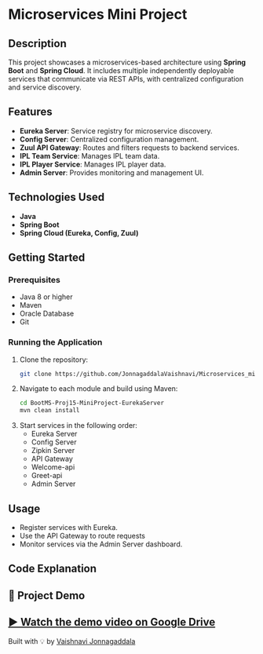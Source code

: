 # Microservices Mini Project

## Description
This project showcases a microservices-based architecture using **Spring Boot** and **Spring Cloud**. It includes multiple independently deployable services that communicate via REST APIs, with centralized configuration and service discovery.

## Features
- **Eureka Server**: Service registry for microservice discovery.
- **Config Server**: Centralized configuration management.
- **Zuul API Gateway**: Routes and filters requests to backend services.
- **IPL Team Service**: Manages IPL team data.
- **IPL Player Service**: Manages IPL player data.
- **Admin Server**: Provides monitoring and management UI.

## Technologies Used
- **Java**
- **Spring Boot**
- **Spring Cloud (Eureka, Config, Zuul)**

## Getting Started

### Prerequisites
- Java 8 or higher
- Maven
- Oracle Database
- Git

### Running the Application
1. Clone the repository:
    ```sh
    git clone https://github.com/JonnagaddalaVaishnavi/Microservices_mini_project.git
    ```
2. Navigate to each module and build using Maven:
    ```sh
    cd BootMS-Proj15-MiniProject-EurekaServer
    mvn clean install
    ```
3. Start services in the following order:
    - Eureka Server
    - Config Server
    - Zipkin Server
    - API Gateway
    - Welcome-api
    - Greet-api
    - Admin Server

## Usage
- Register services with Eureka.
- Use the API Gateway to route requests
- Monitor services via the Admin Server dashboard.

## Code Explanation
## 🎥 Project Demo

[▶️ Watch the demo video on Google Drive](https://drive.google.com/file/d/1B-9d1vbUa523CDO9wDn2U7Pd-061lPEW/view?usp=sharing)
---

Built with 💡 by [Vaishnavi Jonnagaddala](https://github.com/JonnagaddalaVaishnavi)
